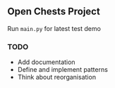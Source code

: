 ## Open Chests Project

Run ```main.py``` for latest test demo

### TODO

- Add documentation
- Define and implement patterns
- Think about reorganisation


